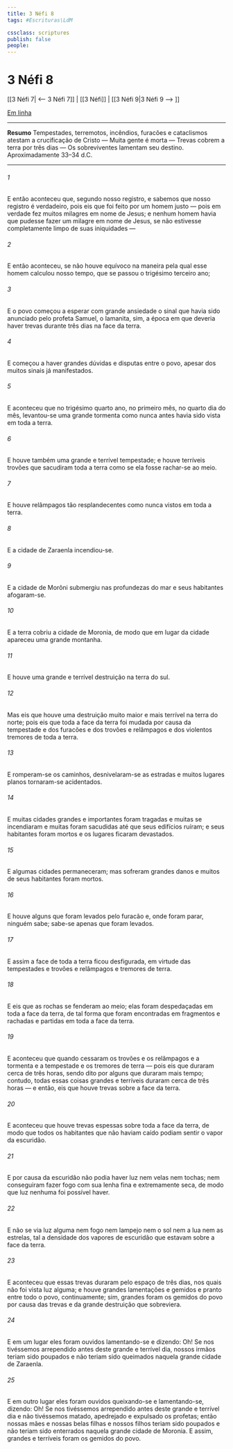 ```yaml
---
title: 3 Néfi 8
tags: #Escrituras\LdM

cssclass: scriptures
publish: false
people:
---
```


# 3 Néfi 8
[[3 Néfi 7| <-- 3 Néfi 7]] | [[3 Néfi]] | [[3 Néfi 9|3 Néfi 9 --> ]]

[Em linha](https://churchofjesuschrist.org/study/scriptures/bofm/3-ne/8?lang=por)

---
__Resumo__
Tempestades, terremotos, incêndios, furacões e cataclismos atestam a crucificação de Cristo — Muita gente é morta — Trevas cobrem a terra por três dias — Os sobreviventes lamentam seu destino. Aproximadamente 33–34 d.C.

---
###### 1 
E então aconteceu que, segundo nosso registro, e sabemos que nosso registro é verdadeiro, pois eis que foi feito por um homem justo — pois em verdade fez muitos milagres em nome de Jesus; e nenhum homem havia que pudesse fazer um milagre em nome de Jesus, se não estivesse completamente limpo de suas iniquidades —

###### 2 
E então aconteceu, se não houve equívoco na maneira pela qual esse homem calculou nosso tempo, que se passou o trigésimo terceiro ano;

###### 3 
E o povo começou a esperar com grande ansiedade o sinal que havia sido anunciado pelo profeta Samuel, o lamanita, sim, a época em que deveria haver trevas durante três dias na face da terra.

###### 4 
E começou a haver grandes dúvidas e disputas entre o povo, apesar dos muitos sinais já manifestados.

###### 5 
E aconteceu que no trigésimo quarto ano, no primeiro mês, no quarto dia do mês, levantou-se uma grande tormenta como nunca antes havia sido vista em toda a terra.

###### 6 
E houve também uma grande e terrível tempestade; e houve terríveis trovões que sacudiram toda a terra como se ela fosse rachar-se ao meio.

###### 7 
E houve relâmpagos tão resplandecentes como nunca vistos em toda a terra.

###### 8 
E a cidade de Zaraenla incendiou-se.

###### 9 
E a cidade de Morôni submergiu nas profundezas do mar e seus habitantes afogaram-se.

###### 10 
E a terra cobriu a cidade de Moronia, de modo que em lugar da cidade apareceu uma grande montanha.

###### 11 
E houve uma grande e terrível destruição na terra do sul.

###### 12 
Mas eis que houve uma destruição muito maior e mais terrível na terra do norte; pois eis que toda a face da terra foi mudada por causa da tempestade e dos furacões e dos trovões e relâmpagos e dos violentos tremores de toda a terra.

###### 13 
E romperam-se os caminhos, desnivelaram-se as estradas e muitos lugares planos tornaram-se acidentados.

###### 14 
E muitas cidades grandes e importantes foram tragadas e muitas se incendiaram e muitas foram sacudidas até que seus edifícios ruíram; e seus habitantes foram mortos e os lugares ficaram devastados.

###### 15 
E algumas cidades permaneceram; mas sofreram grandes danos e muitos de seus habitantes foram mortos.

###### 16 
E houve alguns que foram levados pelo furacão e, onde foram parar, ninguém sabe; sabe-se apenas que foram levados.

###### 17 
E assim a face de toda a terra ficou desfigurada, em virtude das tempestades e trovões e relâmpagos e tremores de terra.

###### 18 
E eis que as rochas se fenderam ao meio; elas foram despedaçadas em toda a face da terra, de tal forma que foram encontradas em fragmentos e rachadas e partidas em toda a face da terra.

###### 19 
E aconteceu que quando cessaram os trovões e os relâmpagos e a tormenta e a tempestade e os tremores de terra — pois eis que duraram cerca de três horas, sendo dito por alguns que duraram mais tempo; contudo, todas essas coisas grandes e terríveis duraram cerca de três horas — e então, eis que houve trevas sobre a face da terra.

###### 20 
E aconteceu que houve trevas espessas sobre toda a face da terra, de modo que todos os habitantes que não haviam caído podiam sentir o vapor da escuridão.

###### 21 
E por causa da escuridão não podia haver luz nem velas nem tochas; nem conseguiram fazer fogo com sua lenha fina e extremamente seca, de modo que luz nenhuma foi possível haver.

###### 22 
E não se via luz alguma nem fogo nem lampejo nem o sol nem a lua nem as estrelas, tal a densidade dos vapores de escuridão que estavam sobre a face da terra.

###### 23 
E aconteceu que essas trevas duraram pelo espaço de três dias, nos quais não foi vista luz alguma; e houve grandes lamentações e gemidos e pranto entre todo o povo, continuamente; sim, grandes foram os gemidos do povo por causa das trevas e da grande destruição que sobreviera.

###### 24 
E em um lugar eles foram ouvidos lamentando-se e dizendo: Oh! Se nos tivéssemos arrependido antes deste grande e terrível dia, nossos irmãos teriam sido poupados e não teriam sido queimados naquela grande cidade de Zaraenla.

###### 25 
E em outro lugar eles foram ouvidos queixando-se e lamentando-se, dizendo: Oh! Se nos tivéssemos arrependido antes deste grande e terrível dia e não tivéssemos matado, apedrejado e expulsado os profetas; então nossas mães e nossas belas filhas e nossos filhos teriam sido poupados e não teriam sido enterrados naquela grande cidade de Moronia. E assim, grandes e terríveis foram os gemidos do povo.


